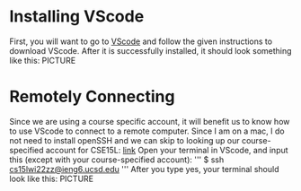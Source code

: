 # Installing VScode
First, you will want to go to [VScode](https://code.visualstudio.com/) and follow the given instructions to download VScode. After it is successfully installed, it should look something like this:
PICTURE

# Remotely Connecting
Since we are using a course specific account, it will benefit us to know how to use VScode to connect to a remote computer. Since I am on a mac, I do not need to install openSSH and we can skip to looking up our course-specified account for CSE15L:
[link](https://sdacs.ucsd.edu/~icc/index.php)
Open your terminal in VScode, and input this (except with your course-specified account):
'''
$ ssh cs15lwi22zz@ieng6.ucsd.edu
'''
After you type yes, your terminal should look like this:
PICTURE
